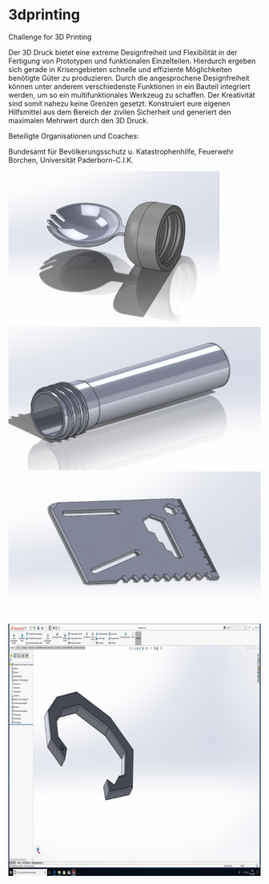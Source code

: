 # 3dprinting
Challenge for 3D Printing

Der 3D Druck bietet eine extreme Designfreiheit und Flexibilität in der Fertigung von Prototypen und funktionalen Einzelteilen. Hierdurch ergeben sich gerade in Krisengebieten schnelle und effiziente Möglichkeiten benötigte Güter zu produzieren. Durch die angesprochene Designfreiheit können unter anderem verschiedenste Funktionen in ein Bauteil integriert werden, um so ein multifunktionales Werkzeug zu schaffen. Der Kreativität sind somit nahezu keine Grenzen gesetzt. Konstruiert eure eigenen Hilfsmittel aus dem Bereich der zivilen Sicherheit und generiert den maximalen Mehrwert durch den 3D Druck.


Beteiligte Organisationen und Coaches:

Bundesamt für Bevölkerungsschutz u. Katastrophenhilfe, Feuerwehr Borchen, Universität Paderborn-C.I.K.

![Goeffel](/images/Goeffel.png)
![Flasche](/images/Flasche.png)
![Karte](/images/Karte.png)
![Karabiner](/images/Karabiner.png)

